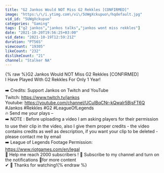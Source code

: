 ```yaml
---
title: "G2 Jankos Would NOT Miss G2 Rekkles [CONFIRMED]"
image: "https:\/\/i.ytimg.com\/vi\/5UWgXckupuo\/hqdefault.jpg"
vid_id: "5UWgXckupuo"
categories: "Gaming"
tags: ["g2 jankos","jankos talks","jankos wont miss rekkles"]
date: "2021-10-20T19:56:25+03:00"
vid_date: "2021-10-19T12:59:21Z"
duration: "PT56S"
viewcount: "19305"
likeCount: "232"
dislikeCount: "21"
channel: "Stalker NA"
---
```

{% raw %}G2 Jankos Would NOT Miss G2 Rekkles [CONFIRMED]<br />I Have Played With G2 Rekkles For Only 1 Year!<br /><br />➡️ Credits: Support Jankos on Twitch and YouTube <br />Twitch: <a rel="nofollow" target="blank" href="https://www.twitch.tv/jankos">https://www.twitch.tv/jankos</a><br />Youtube: <a rel="nofollow" target="blank" href="https://youtube.com/channel/UCuIBqCNr-kQwalr5BjsFT6Q">https://youtube.com/channel/UCuIBqCNr-kQwalr5BjsFT6Q</a><br /> #Jankos #Rekkles #G2  #LeagueOfLegends <br />🔥 Send me your plays – <br />➡️ NOTE : Before uploading a video I am asking players for their permission to use their clip in the video, also I give them proper credits - the video contains credits as well as description, if you want your clip to be deleted - please contact me by email <br />➡️ League of Legends Footage Permission: <a rel="nofollow" target="blank" href="https://www.riotgames.com/en/legal">https://www.riotgames.com/en/legal</a> <br />🙏 Help me reach 2000 subscribers ! 🎉 Subscribe to my channel and turn on the notifications 🔔for more content <br />✔ 🙏 Thanks for watching!{% endraw %}
